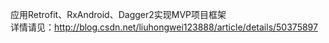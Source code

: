 应用Retrofit、RxAndroid、Dagger2实现MVP项目框架
</br>
详情请见：http://blog.csdn.net/liuhongwei123888/article/details/50375897